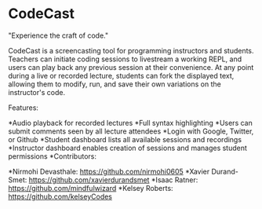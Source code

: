 # CodeCast

"Experience the craft of code."

CodeCast is a screencasting tool for programming instructors and students. Teachers can initiate coding sessions to livestream a working REPL, and users can play back any previous session at their convenience. At any point during a live or recorded lecture, students can fork the displayed text, allowing them to modify, run, and save their own variations on the instructor's code.

Features:

*Audio playback for recorded lectures
*Full syntax highlighting
*Users can submit comments seen by all lecture attendees
*Login with Google, Twitter, or Github
*Student dashboard lists all available sessions and recordings
*Instructor dashboard enables creation of sessions and manages student permissions
*Contributors:

*Nirmohi Devasthale: https://github.com/nirmohi0605
*Xavier Durand-Smet: https://github.com/xavierdurandsmet
*Isaac Ratner: https://github.com/mindfulwizard
*Kelsey Roberts: https://github.com/kelseyCodes